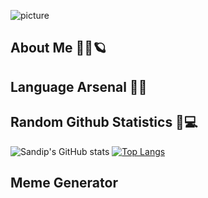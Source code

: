 ![picture](https://i.imgur.com/jGGNj7h.png)

## About Me 👱‍♂️🪐

## Language Arsenal 🏹🔫

## Random Github Statistics 🎈💻
![Sandip's GitHub stats](https://github-readme-stats.vercel.app/api?username=sandipm02&show_icons=true&theme=radical)
[![Top Langs](https://github-readme-stats.vercel.app/api/top-langs/?username=sandipm02&layout=compact)](https://github.com/sandipm02/github-readme-stats)



## Meme Generator



<!--
**sandipm02/sandipm02** is a ✨ _special_ ✨ repository because its `README.md` (this file) appears on your GitHub profile.

Here are some ideas to get you started:

- 🔭 I’m currently working on ...
- 🌱 I’m currently learning ...
- 👯 I’m looking to collaborate on ...
- 🤔 I’m looking for help with ...
- 💬 Ask me about ...
- 📫 How to reach me: ...
- 😄 Pronouns: ...
- ⚡ Fun fact: ...
-->
